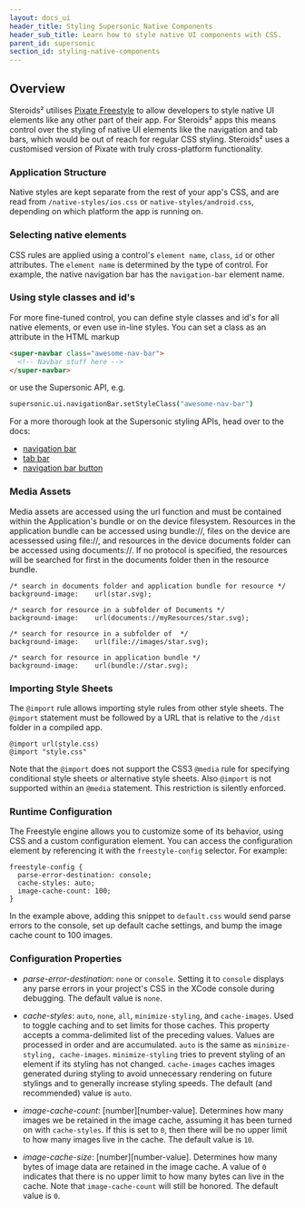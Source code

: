 ```yaml
---
layout: docs_ui
header_title: Styling Supersonic Native Components
header_sub_title: Learn how to style native UI components with CSS.
parent_id: supersonic
section_id: styling-native-components
---
```


<section class="docs-section" id="overview">

# Overview

Steroids² utilises [Pixate Freestyle][pixate-home] to allow developers to style native UI elements like any other part of their app. For Steroids² apps this means control over the styling of native UI elements like the navigation and tab bars, which would be out of reach for regular CSS styling. Steroids² uses a customised version of Pixate with truly cross-platform functionality.

### Application Structure

Native styles are kept separate from the rest of your app's CSS, and are read from `/native-styles/ios.css` or `native-styles/android.css`, depending on which platform the app is running on.

### Selecting native elements

CSS rules are applied using a control's `element name`, `class`, `id` or other attributes. The `element name` is determined by the type of control.  For example, the native navigation bar has the `navigation-bar` element name.

### Using style classes and id's

For more fine-tuned control, you can define style classes and id's for all native elements, or even use in-line styles. You can set a class as an attribute in the HTML markup

```html
<super-navbar class="awesome-nav-bar">
  <!-- Navbar stuff here -->
</super-navbar>
```

or use the Supersonic API, e.g.

```coffeescript
supersonic.ui.navigationBar.setStyleClass("awesome-nav-bar")
```

For a more thorough look at the Supersonic styling APIs, head over to the docs:

  - [navigation bar][navigation-bar-api]
  - [tab bar][tab-bar-api]
  - [navigation bar button][navigation-bar-button-api]

### Media Assets

Media assets are accessed using the url function and must be contained within the Application's bundle or on the device filesystem. Resources in the application bundle can be accessed using bundle://, files on the device are acessessed using file://,  and resources in the device documents folder can be accessed using documents://.  If no protocol is specified, the resources will be searched for first in the documents folder then in the resource bundle.

    /* search in documents folder and application bundle for resource */
    background-image:    url(star.svg);

    /* search for resource in a subfolder of Documents */
    background-image:    url(documents://myResources/star.svg);

    /* search for resource in a subfolder of  */
    background-image:    url(file://images/star.svg);

    /* search for resource in application bundle */
    background-image:    url(bundle://star.svg);

### Importing Style Sheets

The `@import` rule allows importing style rules from other style sheets.  The `@import` statement must be followed by a URL that is relative to the `/dist` folder in a compiled app.

    @import url(style.css)
    @import "style.css"

Note that the `@import` does not support the CSS3 `@media` rule for specifying conditional style sheets or alternative style sheets. Also `@import` is not supported within an `@media` statement.  This restriction is silently enforced.

### Runtime Configuration

The Freestyle engine allows you to customize some of its behavior, using CSS and a custom configuration element. You can access the configuration element by referencing it with the `freestyle-config` selector. For example:

    freestyle-config {
      parse-error-destination: console;
      cache-styles: auto;
      image-cache-count: 100;
    }

In the example above, adding this snippet to `default.css` would send parse errors to the console, set up default cache settings, and bump the image cache count to 100 images.

### Configuration Properties

- _parse-error-destination_: `none` or `console`. Setting it to `console` displays any parse errors in your project's CSS in the XCode console during debugging. The default value is `none`.

- _cache-styles_: `auto`, `none`, `all`, `minimize-styling`, and `cache-images`. Used to toggle caching and to set limits for those caches. This property accepts a comma-delimited list of the preceding values. Values are processed in order and are accumulated. `auto` is the same as `minimize-styling, cache-images`. `minimize-styling` tries to prevent styling of an element if its styling has not changed. `cache-images` caches images generated during styling to avoid unnecessary rendering on future stylings and to generally increase styling speeds. The default (and recommended) value is `auto`.

- _image-cache-count_: [number][number-value]. Determines how many images we be retained in the image cache, assuming it has been turned on with `cache-styles`. If this is set to `0`, then there will be no upper limit to how many images live in the cache. The default value is `10`.

- _image-cache-size_: [number][number-value]. Determines how many bytes of image data are retained in the image cache. A value of `0` indicates that there is no upper limit to how many bytes can live in the cache. Note that `image-cache-count` will still be honored. The default value is `0`.

[Pixate-home]: http://www.pixate.com/
[navigation-bar-api]:/api-reference/stable/supersonic/ui/navigationbar/
[tab-bar-api]:/api-reference/stable/supersonic/ui/tabs/
[navigation-bar-button-api]:/api-reference/stable/supersonic/ui/navigationbarbutton-class/

</section>
